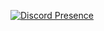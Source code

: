 [![Discord Presence](https://lanyard.cnrad.dev/api/917071567077400576?idleMessage=mwah&theme=light)](https://discord.com/users/917071567077400576)

